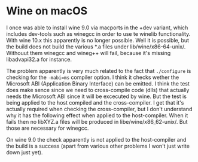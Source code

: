 # Wine on macOS

I once was able to install wine 9.0 via macports in the +dev variant, which includes dev-tools such as winegcc in order to use te winelib functionality. With wine 10.x this apparently is no longer possible. Well it is possible, but the build does not build the various *.a files under lib/wine/x86-64-unix/. Withouut them winegcc and wineg++ will fail, because it's missing libadvapi32.a for instance.

The problem apparently is very much related to the fact that `./configure` is checking for the `-mabi=ms` compiler option. I think it checks wether the Microsoft ABI (Application Binary Interface) can be emitted. I think the test does make sence since we need to cross-compile code (dlls) that actually needs the Microsoft ABI since it will be excecuted by wine. But the test is being applied to the host compiled and the cross-compiler. I get that it's actually required when checking the cross-compiler, but I don't understand why it has the following effect when applied to the host-compiler. When it fails then no libXYZ.a files will be produced in libe/wine/x86_62-unix/. But those are necessary for winegcc.

On wine 9.0 the check apparently is not applied to the host-compiler and the build is a success (apart from various other problems I won't just write down just yet).


